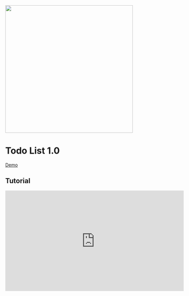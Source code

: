<img src="https://i.postimg.cc/pT1y0MWf/Screenshot-2023-04-01-114630.png" width="400"/>
<h1>Todo List 1.0</h1>
<div>
  <p style="color: #1194ec"><a href="https://chic-pegasus-e21218.netlify.app/" target="_blank">Demo</a></p>
</div>

<h2>Tutorial</h2>
<iframe width="560" height="315" src="https://www.youtube.com/embed/cOUNOi297Mw" title="YouTube video player" frameborder="0" allow="accelerometer; autoplay; clipboard-write; encrypted-media; gyroscope; picture-in-picture; web-share" allowfullscreen></iframe>
